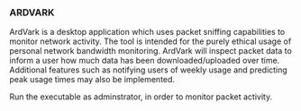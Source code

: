 ### ARDVARK
ArdVark is a desktop application which uses packet sniffing capabilities to monitor network activity. The tool is intended for the purely ethical usage of personal network bandwidth monitoring. ArdVark will inspect packet data to inform a user how much data has been downloaded/uploaded over time. Additional features such as notifying users of weekly usage and predicting peak usage times may also be implemented. 


Run the executable as adminstrator, in order to monitor packet activity.
